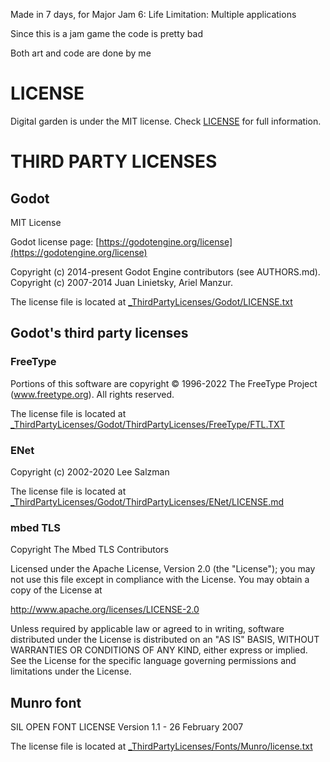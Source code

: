 Made in 7 days, for Major Jam 6: Life
Limitation: Multiple applications

Since this is a jam game the code is pretty bad

Both art and code are done by me

# LICENSE
Digital garden is under the MIT license. Check [LICENSE](LICENSE) for full information.

# THIRD PARTY LICENSES
## Godot
MIT License

Godot license page: [https://godotengine.org/license](https://godotengine.org/license)

Copyright (c) 2014-present Godot Engine contributors (see AUTHORS.md). \
Copyright (c) 2007-2014 Juan Linietsky, Ariel Manzur.

The license file is located at [_ThirdPartyLicenses/Godot/LICENSE.txt](_ThirdPartyLicenses/Godot/LICENSE.txt)

## Godot's third party licenses
### FreeType
Portions of this software are copyright © 1996-2022 The FreeType Project (www.freetype.org). All rights reserved.

The license file is located at [_ThirdPartyLicenses/Godot/ThirdPartyLicenses/FreeType/FTL.TXT](_ThirdPartyLicenses/Godot/ThirdPartyLicenses/FreeType/FTL.TXT)

### ENet
Copyright (c) 2002-2020 Lee Salzman

The license file is located at [_ThirdPartyLicenses/Godot/ThirdPartyLicenses/ENet/LICENSE.md](_ThirdPartyLicenses/Godot/ThirdPartyLicenses/ENet/LICENSE.md)

### mbed TLS
Copyright The Mbed TLS Contributors

Licensed under the Apache License, Version 2.0 (the "License"); you may not use this file except in compliance with the License. You may obtain a copy of the License at

http://www.apache.org/licenses/LICENSE-2.0

Unless required by applicable law or agreed to in writing, software distributed under the License is distributed on an "AS IS" BASIS, WITHOUT WARRANTIES OR CONDITIONS OF ANY KIND, either express or implied. See the License for the specific language governing permissions and limitations under the License.

## Munro font
SIL OPEN FONT LICENSE Version 1.1 - 26 February 2007

The license file is located at [_ThirdPartyLicenses/Fonts/Munro/license.txt](_ThirdPartyLicenses/Fonts/Munro/license.txt)
